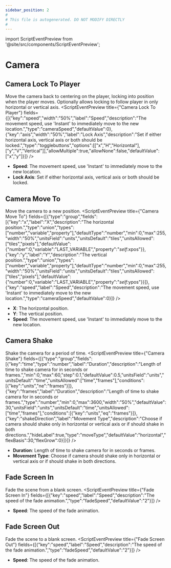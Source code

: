 ```yaml
---
sidebar_position: 2
#
# This file is autogenerated. DO NOT MODIFY DIRECTLY
#
---
```


import ScriptEventPreview from '@site/src/components/ScriptEventPreview';

# Camera

## Camera Lock To Player
Move the camera back to centering on the player, locking into position when the player moves. Optionally allows locking to follow player in only horizontal or vertical axis.
<ScriptEventPreview title={"Camera Lock To Player"} fields={[{"key":"speed","width":"50%","label":"Speed","description":"The movement speed, use 'Instant' to immediately move to the new location.","type":"cameraSpeed","defaultValue":0},{"key":"axis","width":"50%","label":"Lock Axis","description":"Set if either horizontal axis, vertical axis or both should be locked.","type":"togglebuttons","options":[["x","H","Horizontal"],["y","V","Vertical"]],"allowMultiple":true,"allowNone":false,"defaultValue":["x","y"]}]} />

- **Speed**: The movement speed, use 'Instant' to immediately move to the new location.  
- **Lock Axis**: Set if either horizontal axis, vertical axis or both should be locked.  

## Camera Move To
Move the camera to a new position.
<ScriptEventPreview title={"Camera Move To"} fields={[{"type":"group","fields":[{"key":"x","label":"X","description":"The horizontal position.","type":"union","types":["number","variable","property"],"defaultType":"number","min":0,"max":255,"width":"50%","unitsField":"units","unitsDefault":"tiles","unitsAllowed":["tiles","pixels"],"defaultValue":{"number":0,"variable":"LAST_VARIABLE","property":"$self$:xpos"}},{"key":"y","label":"Y","description":"The vertical position.","type":"union","types":["number","variable","property"],"defaultType":"number","min":0,"max":255,"width":"50%","unitsField":"units","unitsDefault":"tiles","unitsAllowed":["tiles","pixels"],"defaultValue":{"number":0,"variable":"LAST_VARIABLE","property":"$self$:ypos"}}]},{"key":"speed","label":"Speed","description":"The movement speed, use 'Instant' to immediately move to the new location.","type":"cameraSpeed","defaultValue":0}]} />

- **X**: The horizontal position.  
- **Y**: The vertical position.  
- **Speed**: The movement speed, use 'Instant' to immediately move to the new location.  

## Camera Shake
Shake the camera for a period of time.
<ScriptEventPreview title={"Camera Shake"} fields={[{"type":"group","fields":[{"key":"time","type":"number","label":"Duration","description":"Length of time to shake camera for in seconds or frames.","min":0,"max":60,"step":0.1,"defaultValue":0.5,"unitsField":"units","unitsDefault":"time","unitsAllowed":["time","frames"],"conditions":[{"key":"units","ne":"frames"}]},{"key":"frames","label":"Duration","description":"Length of time to shake camera for in seconds or frames.","type":"number","min":0,"max":3600,"width":"50%","defaultValue":30,"unitsField":"units","unitsDefault":"time","unitsAllowed":["time","frames"],"conditions":[{"key":"units","eq":"frames"}]},{"key":"shakeDirection","label":"Movement Type","description":"Choose if camera should shake only in horizontal or vertical axis or if should shake in both directions.","hideLabel":true,"type":"moveType","defaultValue":"horizontal","flexBasis":30,"flexGrow":0}]}]} />

- **Duration**: Length of time to shake camera for in seconds or frames.  
- **Movement Type**: Choose if camera should shake only in horizontal or vertical axis or if should shake in both directions.  

## Fade Screen In
Fade the scene from a blank screen.
<ScriptEventPreview title={"Fade Screen In"} fields={[{"key":"speed","label":"Speed","description":"The speed of the fade animation.","type":"fadeSpeed","defaultValue":"2"}]} />

- **Speed**: The speed of the fade animation.  

## Fade Screen Out
Fade the scene to a blank screen.
<ScriptEventPreview title={"Fade Screen Out"} fields={[{"key":"speed","label":"Speed","description":"The speed of the fade animation.","type":"fadeSpeed","defaultValue":"2"}]} />

- **Speed**: The speed of the fade animation.  

